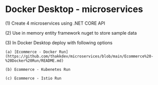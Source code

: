 # Docker Desktop - microservices

(1) Create 4 microservices using .NET CORE API

(2) Use in memory entity framework nuget to store sample data

(3) In Docker Desktop deploy with following options

    (a) [Ecommerce - Docker Run](https://github.com/thakkdev/microservices/blob/main/Ecommerce%20-%20Docker%20Run/README.md)

    (b) Ecommerce - Kubenetes Run

    (c) Ecommerce - Istio Run



